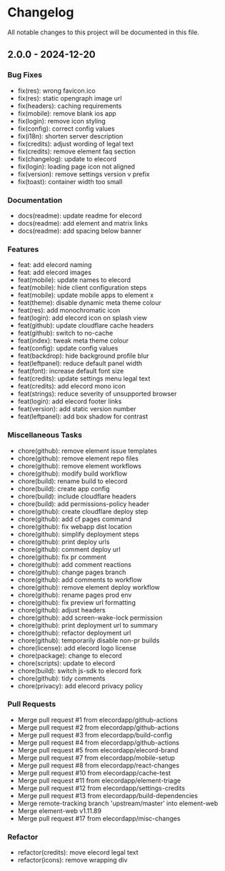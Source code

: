 # Changelog

All notable changes to this project will be documented in this file.

## 2.0.0 - 2024-12-20

### Bug Fixes

- fix(res): wrong favicon.ico
- fix(res): static opengraph image url
- fix(headers): caching requirements
- fix(mobile): remove blank ios app
- fix(login): remove icon styling
- fix(config): correct config values
- fix(i18n): shorten server description
- fix(credits): adjust wording of legal text
- fix(credits): remove element faq section
- fix(changelog): update to elecord
- fix(login): loading page icon not aligned
- fix(version): remove settings version v prefix
- fix(toast): container width too small

### Documentation

- docs(readme): update readme for elecord
- docs(readme): add element and matrix links
- docs(readme): add spacing below banner

### Features

- feat: add elecord naming
- feat: add elecord images
- feat(mobile): update names to elecord
- feat(mobile): hide client configuration steps
- feat(mobile): update mobile apps to element x
- feat(theme): disable dynamic meta theme colour
- feat(res): add monochromatic icon
- feat(login): add elecord icon on splash view
- feat(github): update cloudflare cache headers
- feat(github): switch to no-cache
- feat(index): tweak meta theme colour
- feat(config): update config values
- feat(backdrop): hide background profile blur
- feat(leftpanel): reduce default panel width
- feat(font): increase default font size
- feat(credits): update settings menu legal text
- feat(credits): add elecord mono icon
- feat(strings): reduce severity of unsupported browser
- feat(login): add elecord footer links
- feat(version): add static version number
- feat(leftpanel): add box shadow for contrast

### Miscellaneous Tasks

- chore(github): remove element issue templates
- chore(github): remove element repo files
- chore(github): remove element workflows
- chore(github): modify build workflow
- chore(build): rename build to elecord
- chore(build): create app config
- chore(build): include cloudflare headers
- chore(build): add permissions-policy header
- chore(github): create cloudflare deploy step
- chore(github): add cf pages command
- chore(github): fix webapp dist location
- chore(github): simplify deployment steps
- chore(github): print deploy urls
- chore(github): comment deploy url
- chore(github): fix pr comment
- chore(github): add comment reactions
- chore(github): change pages branch
- chore(github): add comments to workflow
- chore(github): remove element deploy workflow
- chore(github): rename pages prod env
- chore(github): fix preview url formatting
- chore(github): adjust headers
- chore(github): add screen-wake-lock permission
- chore(github): print deployment url to summary
- chore(github): refactor deployment url
- chore(github): temporarily disable non-pr builds
- chore(license): add elecord logo license
- chore(package): change to elecord
- chore(scripts): update to elecord
- chore(build): switch js-sdk to elecord fork
- chore(github): tidy comments
- chore(privacy): add elecord privacy policy

### Pull Requests

- Merge pull request #1 from elecordapp/github-actions
- Merge pull request #2 from elecordapp/github-actions
- Merge pull request #3 from elecordapp/build-config
- Merge pull request #4 from elecordapp/github-actions
- Merge pull request #5 from elecordapp/elecord-brand
- Merge pull request #7 from elecordapp/mobile-setup
- Merge pull request #8 from elecordapp/react-changes
- Merge pull request #10 from elecordapp/cache-test
- Merge pull request #11 from elecordapp/element-triage
- Merge pull request #12 from elecordapp/settings-credits
- Merge pull request #13 from elecordapp/build-dependencies
- Merge remote-tracking branch 'upstream/master' into element-web
- Merge element-web v1.11.89
- Merge pull request #17 from elecordapp/misc-changes

### Refactor

- refactor(credits): move elecord legal text
- refactor(icons): remove wrapping div

<!-- generated by git-cliff -->
